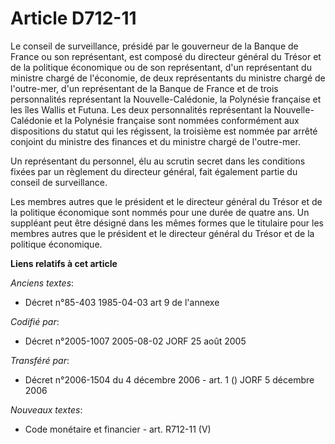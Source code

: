 # Article D712-11

Le conseil de surveillance, présidé par le gouverneur de la Banque de France ou son représentant, est composé du directeur
général du Trésor et de la politique économique ou de son représentant, d'un représentant du ministre chargé de l'économie,
de deux représentants du ministre chargé de l'outre-mer, d'un représentant de la Banque de France et de trois personnalités
représentant la Nouvelle-Calédonie, la Polynésie française et les îles Wallis et Futuna. Les deux personnalités représentant
la Nouvelle-Calédonie et la Polynésie française sont nommées conformément aux dispositions du statut qui les régissent, la
troisième est nommée par arrêté conjoint du ministre des finances et du ministre chargé de l'outre-mer.

Un représentant du personnel, élu au scrutin secret dans les conditions fixées par un règlement du directeur général, fait
également partie du conseil de surveillance.

Les membres autres que le président et le directeur général du Trésor et de la politique économique sont nommés pour une
durée de quatre ans. Un suppléant peut être désigné dans les mêmes formes que le titulaire pour les membres autres que le
président et le directeur général du Trésor et de la politique économique.

**Liens relatifs à cet article**

_Anciens textes_:

  - Décret n°85-403 1985-04-03 art 9 de l'annexe

_Codifié par_:

  - Décret n°2005-1007 2005-08-02 JORF 25 août 2005

_Transféré par_:

  - Décret n°2006-1504 du 4 décembre 2006 - art. 1 () JORF 5 décembre 2006

_Nouveaux textes_:

  - Code monétaire et financier - art. R712-11 (V)
